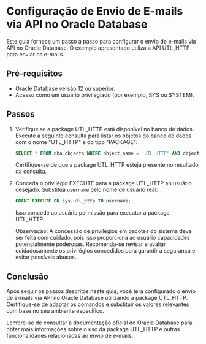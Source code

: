 # Configuração de Envio de E-mails via API no Oracle Database

Este guia fornece um passo a passo para configurar o envio de e-mails via API no Oracle Database. O exemplo apresentado utiliza a API UTL_HTTP para enviar os e-mails.

## Pré-requisitos

- Oracle Database versão 12 ou superior.
- Acesso como um usuário privilegiado (por exemplo, SYS ou SYSTEM).

## Passos

1. Verifique se a package UTL_HTTP está disponível no banco de dados. Execute a seguinte consulta para listar os objetos do banco de dados com o nome "UTL_HTTP" e do tipo "PACKAGE":

   ```sql
   SELECT * FROM dba_objects WHERE object_name = 'UTL_HTTP' AND object_type = 'PACKAGE';
   ```

   Certifique-se de que a package UTL_HTTP esteja presente no resultado da consulta.

2. Conceda o privilégio EXECUTE para a package UTL_HTTP ao usuário desejado. Substitua `username` pelo nome de usuário real:

   ```sql
   GRANT EXECUTE ON sys.utl_http TO username;
   ```

   Isso concede ao usuário permissão para executar a package UTL_HTTP.

   Observação: A concessão de privilégios em pacotes do sistema deve ser feita com cuidado, pois isso proporciona ao usuário capacidades potencialmente poderosas. Recomenda-se revisar e avaliar cuidadosamente os privilégios concedidos para garantir a segurança e evitar possíveis abusos.

## Conclusão

Após seguir os passos descritos neste guia, você terá configurado o envio de e-mails via API no Oracle Database utilizando a package UTL_HTTP. Certifique-se de adaptar os comandos e substituir os valores relevantes com base no seu ambiente específico.

Lembre-se de consultar a documentação oficial do Oracle Database para obter mais informações sobre o uso da package UTL_HTTP e outras funcionalidades relacionadas ao envio de e-mails.